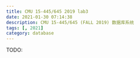 ```yaml
---
title: CMU 15-445/645 2019 lab3
date: 2021-01-30 07:14:38
description: CMU 15-445/645 (FALL 2019) 数据库系统
tags: [, 2021]
category: database
---
```


TODO:

